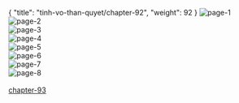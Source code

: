 { "title": "tinh-vo-than-quyet/chapter-92", "weight": 92 }
<img src="tinh-vo-than-quyet_0092_01-e79cb835ddd8be762eaade67e98f6916.webp" alt="page-1" origin="http://storage.fshare.vn/Test-vechai/1508158604-Tinh-Vo-Than-Quyet-Chapter-92-Tieng-viet-hamtruyencom-ve-chai-02.jpg"><br/>
<img src="tinh-vo-than-quyet_0092_02-a53d39551499fd456e1766b564f0a98f.webp" alt="page-2" origin="http://storage.fshare.vn/Test-vechai/1508158604-Tinh-Vo-Than-Quyet-Chapter-92-Tieng-viet-hamtruyencom-ve-chai-03.jpg"><br/>
<img src="tinh-vo-than-quyet_0092_03-607cc47e4d872450e2f38213bacae8c3.webp" alt="page-3" origin="http://storage.fshare.vn/Test-vechai/1508158604-Tinh-Vo-Than-Quyet-Chapter-92-Tieng-viet-hamtruyencom-ve-chai-05.jpg"><br/>
<img src="tinh-vo-than-quyet_0092_04-07fbd7eb3c680f616dddab291fbeb62b.webp" alt="page-4" origin="http://storage.fshare.vn/Test-vechai/1508158604-Tinh-Vo-Than-Quyet-Chapter-92-Tieng-viet-hamtruyencom-ve-chai-06.jpg"><br/>
<img src="tinh-vo-than-quyet_0092_05-f9f173adc7febaeef68df9b68bd2a0ca.webp" alt="page-5" origin="http://storage.fshare.vn/Test-vechai/1508158604-Tinh-Vo-Than-Quyet-Chapter-92-Tieng-viet-hamtruyencom-ve-chai-07.jpg"><br/>
<img src="tinh-vo-than-quyet_0092_06-fe0b49234991bef142fc8ff04ea7ee77.webp" alt="page-6" origin="http://storage.fshare.vn/Test-vechai/1508158604-Tinh-Vo-Than-Quyet-Chapter-92-Tieng-viet-hamtruyencom-ve-chai-08.jpg"><br/>
<img src="tinh-vo-than-quyet_0092_07-8b7ae98d8e8da47c8e617731594f4aaa.webp" alt="page-7" origin="http://storage.fshare.vn/Test-vechai/1508158604-Tinh-Vo-Than-Quyet-Chapter-92-Tieng-viet-hamtruyencom-ve-chai-09.jpg"><br/>
<img src="tinh-vo-than-quyet_0092_08-bc2f7958073b1a02c2a19c146c7e8e57.webp" alt="page-8" origin="http://storage.fshare.vn/Test-vechai/1508158604-Tinh-Vo-Than-Quyet-Chapter-92-Tieng-viet-hamtruyencom-ve-chai-10.jpg"><br/>
<br/><a class="nextchap" href="/tinh-vo-than-quyet/chapter-93">chapter-93</a>
